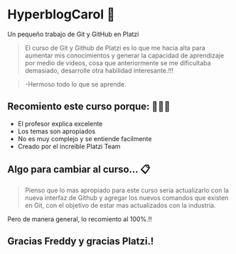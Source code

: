 # HyperblogCarol  💙
Un pequeño trabajo de Git y GitHub en Platzi
>El curso de Git y Github de Platzi es lo que me hacia alta para aumentar mis conocimientos y generar la capacidad de aprendizaje por medio de videos, cosa que anteriormente se me dificultaba demasiado, desarrolle otra habilidad interesante.!!! 

> -Hermoso todo lo que se aprende.

## Recomiento este curso porque: 👩🏽‍🎓
* El profesor explica excelente
* Los temas son apropiados 
* No es muy complejo y se entiende facilmente
* Creado por el increible Platzi Team

## Algo para cambiar al curso... 📋
>Pienso que lo mas apropiado para este curso seria actualizarlo con la nueva interfaz de Github y agregar los nuevos comandos que existen en Git, con el objetivo de estar mas actualizados con la industria. 

Pero de manera general, lo recomiento al 100%.!! 
## Gracias Freddy y gracias Platzi.!